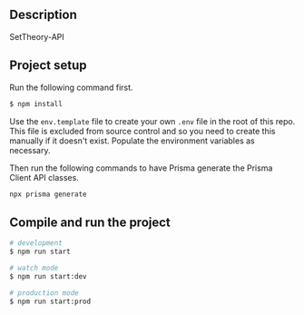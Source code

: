 ## Description

SetTheory-API

## Project setup

Run the following command first.

```bash
$ npm install
```

Use the `env.template` file to create your own `.env` file in the root of this repo. This file is excluded from source control and so you need to create this manually if it doesn't exist.
Populate the environment variables as necessary.

Then run the following commands to have Prisma generate the Prisma Client API classes.

```bash
npx prisma generate
```

## Compile and run the project

```bash
# development
$ npm run start

# watch mode
$ npm run start:dev

# production mode
$ npm run start:prod
```
